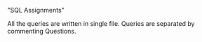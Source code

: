 "SQL Assignments" 

All the queries are written in single file.
Queries are separated by commenting Questions.